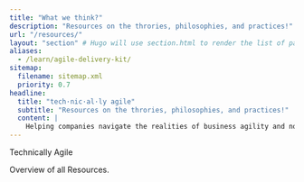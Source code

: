 ```yaml
---
title: "What we think?"
description: "Resources on the throries, philosophies, and practices!"
url: "/resources/"
layout: "section" # Hugo will use section.html to render the list of pages
aliases:
  - /learn/agile-delivery-kit/
sitemap:
  filename: sitemap.xml
  priority: 0.7
headline:
  title: "tech·nic·al·ly agile"
  subtitle: "Resources on the throries, philosophies, and practices!"
  content: |
    Helping companies navigate the realities of business agility and not just be technically agile! Regular content on Scrum, Agility, & DevOps!
---
```


Technically Agile

Overview of all Resources.
